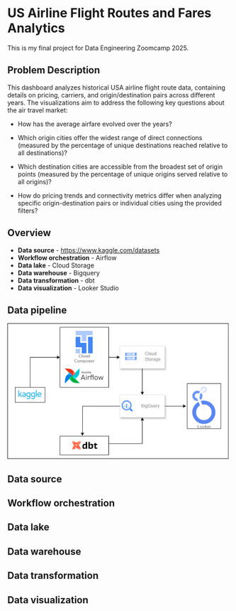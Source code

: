 # US Airline Flight Routes and Fares Analytics

This is my final project for Data Engineering Zoomcamp 2025.

## Problem Description

This dashboard analyzes historical USA airline flight route data, containing details on pricing, carriers, and origin/destination pairs across different years. The visualizations aim to address the following key questions about the air travel market:

- How has the average airfare evolved over the years?

- Which origin cities offer the widest range of direct connections (measured by the percentage of unique destinations reached relative to all destinations)?

- Which destination cities are accessible from the broadest set of origin points (measured by the percentage of unique origins served relative to all origins)?

- How do pricing trends and connectivity metrics differ when analyzing specific origin-destination pairs or individual cities using the provided filters?

## Overview

- **Data source** - https://www.kaggle.com/datasets  
- **Workflow orchestration** - Airflow
- **Data lake** - Cloud Storage
- **Data warehouse** - Bigquery
- **Data transformation** - dbt
- **Data visualization** - Looker Studio

## Data pipeline
<img src="https://github.com/VMynenko/air-route-analytics/blob/main/docs/pipeline.png" alt="green_taxi" width="500" />  

## Data source

## Workflow orchestration

## Data lake

## Data warehouse

## Data transformation

## Data visualization
